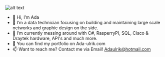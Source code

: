 ![alt text](https://ada-ulrik.com/images/mainbanner.png)
- 👋 Hi, I’m Ada
- 👀 I’m a data technician focusing on building and maintaining large scale networks and graphic design on the side.
- 🌱 I’m currently messing around with C#, RasperryPI, SQL, Cisco & Draytek hardware, API's and much more.
- 🔗 You can find my portfolio on Ada-ulrik.com
- 📫 Want to reach me? Contact me via Email! Adaulrik@hotmail.com
